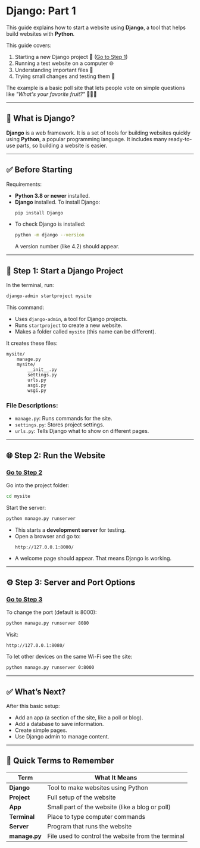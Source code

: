 # Django: Part 1

This guide explains how to start a website using **Django**, a tool that helps build websites with **Python**.

This guide covers:
1. Starting a new Django project 📁 ([Go to Step 1](#step-1-start-a-django-project))
2. Running a test website on a computer 🌐
3. Understanding important files 🧾
4. Trying small changes and testing them 🧪

The example is a basic poll site that lets people vote on simple questions like *"What's your favorite fruit?"* 🍎🍌🍇

---

## 📌 What is Django?
**Django** is a web framework. It is a set of tools for building websites quickly using **Python**, a popular programming language. It includes many ready-to-use parts, so building a website is easier.

---

## ✅ Before Starting
Requirements:
- **Python 3.8 or newer** installed.
- **Django** installed. To install Django:
  ```bash
  pip install Django
  ```
- To check Django is installed:
  ```bash
  python -m django --version
  ```
  A version number (like 4.2) should appear.

---

## 🚀 Step 1: Start a Django Project

In the terminal, run:
```bash
django-admin startproject mysite
```

This command:
- Uses `django-admin`, a tool for Django projects.
- Runs `startproject` to create a new website.
- Makes a folder called `mysite` (this name can be different).

It creates these files:
```
mysite/
    manage.py
    mysite/
        __init__.py
        settings.py
        urls.py
        asgi.py
        wsgi.py
```

### File Descriptions:
- `manage.py`: Runs commands for the site.
- `settings.py`: Stores project settings.
- `urls.py`: Tells Django what to show on different pages.

---

## 🌐 Step 2: Run the Website
### [Go to Step 2](#step-2-run-the-website)

Go into the project folder:
```bash
cd mysite
```

Start the server:
```bash
python manage.py runserver
```

- This starts a **development server** for testing.
- Open a browser and go to:
  ```
  http://127.0.0.1:8000/
  ```
- A welcome page should appear. That means Django is working.

---

## ⚙️ Step 3: Server and Port Options
### [Go to Step 3](#step-3-server-and-port-options)

To change the port (default is 8000):
```bash
python manage.py runserver 8080
```
Visit:
```
http://127.0.0.1:8080/
```

To let other devices on the same Wi-Fi see the site:
```bash
python manage.py runserver 0:8000
```

---

## ✅ What’s Next?
After this basic setup:
- Add an app (a section of the site, like a poll or blog).
- Add a database to save information.
- Create simple pages.
- Use Django admin to manage content.

---

## 🧠 Quick Terms to Remember
| Term | What It Means |
|------|----------------|
| **Django** | Tool to make websites using Python |
| **Project** | Full setup of the website |
| **App** | Small part of the website (like a blog or poll) |
| **Terminal** | Place to type computer commands |
| **Server** | Program that runs the website |
| **manage.py** | File used to control the website from the terminal |

